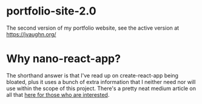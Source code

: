 # portfolio-site-2.0
The second version of my portfolio website, see the active version at https://jvaughn.org/

# Why nano-react-app?
The shorthand answer is that I've read up on create-react-app being bloated, plus it uses a bunch of extra information that I neither need nor will use within the scope of this project. There's a pretty neat medium article on all that [here for those who are interested](https://hackernoon.com/create-react-app-is-way-too-bloated-5db07c3511).